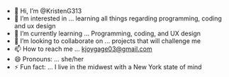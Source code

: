 - 👋 Hi, I’m @KristenG313
- 👀 I’m interested in ... learning all things regarding programming, coding and ux design 
- 🌱 I’m currently learning ... Programming, coding, and UX design 
- 💞️ I’m looking to collaborate on ... projects that will challenge me 
- 📫 How to reach me  ... kjoygage03@gmail.com
- 😄 Pronouns: ... she/her
- ⚡ Fun fact: ... I live in the midwest with a New York state of mind 

<!---
KristenG313/KristenG313 is a ✨ special ✨ repository because its `README.md` (this file) appears on your GitHub profile.
You can click the Preview link to take a look at your changes.
--->
